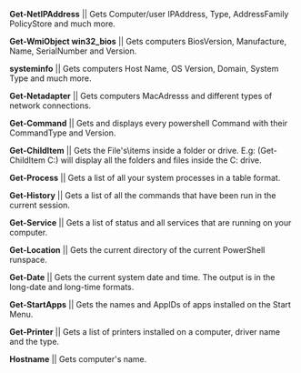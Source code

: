 **Get-NetIPAddress** || Gets Computer/user IPAddress, Type, AddressFamily PolicyStore and much more. 

**Get-WmiObject win32_bios** || Gets computers BiosVersion, Manufacture, Name, SerialNumber and Version. 

**systeminfo** || Gets computers Host Name, OS Version, Domain, System Type and much more. 

**Get-Netadapter** || Gets computers MacAdresss and different types of network connections.

**Get-Command** || Gets and displays every powershell Command with their CommandType and Version.

**Get-ChildItem** || Gets the File's\items inside a folder or drive. E.g: (Get-ChildItem C:\) will display all the folders and files inside the C: drive. 

**Get-Process** || Gets a list of all your system processes in a table format.

**Get-History** || Gets a list of all the commands that have been run in the current session. 

**Get-Service** || Gets a list of status and all services that are running on your computer.

**Get-Location** || Gets the current directory of the current PowerShell runspace. 

**Get-Date** || Gets the current system date and time. The output is in the long-date and long-time formats.

**Get-StartApps** || Gets the names and AppIDs of apps installed on the Start Menu.

**Get-Printer** || Gets a list of printers installed on a computer, driver name and the type. 

**Hostname** || Gets computer's name. 

